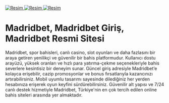 </html>
<meta charset="UTF-8">
    <meta name="viewport" content="width=device-width, initial-scale=1.0">
</head>
<body>
    <a href="https://929madritbet.com/" target="_blank">
        <img src="https://resmim.net/cdn/2025/05/13/NqsxyF.webp" alt="Resim" alt="Açıklama">
    </a>
</body>
</html>
<meta charset="UTF-8">
    <meta name="viewport" content="width=device-width, initial-scale=1.0">
</head>
<body>
    <a href="https://929madritbet.com/" target="_blank">
        <img src="https://resmim.net/cdn/2025/05/13/NqsfB1.gif" alt="Resim" alt="Açıklama">
    </a>
</body>
</html>
<meta charset="UTF-8">
    <meta name="viewport" content="width=device-width, initial-scale=1.0">
</head>
<body>
    <a href="https://929madritbet.com/" target="_blank">
        <img src="https://resmim.net/cdn/2025/05/13/NqsfB1.gif" alt="Resim" alt="Açıklama">
    </a>
</body>
</html>

# Madridbet, Madridbet Giriş, Madridbet Resmi Sitesi

Madridbet, spor bahisleri, canlı casino, slot oyunları ve daha fazlasını bir araya getiren yenilikçi ve güvenilir bir bahis platformudur. Kullanıcı dostu arayüzü, yüksek oranları ve hızlı para yatırma-çekme seçenekleriyle bahis severlere kesintisiz bir deneyim sunar. Güncel giriş adresiyle Madridbet’e kolayca erişebilir, cazip promosyonlar ve bonus fırsatlarıyla kazancınızı artırabilirsiniz. Mobil uyumlu tasarımı sayesinde dilediğiniz her yerden hesabınıza erişerek oyun keyfini sürdürebilirsiniz. Güvenilir alt yapısı ve 7/24 canlı destek hizmetiyle Madridbet, Türkiye'nin en çok tercih edilen online bahis siteleri arasında yer almaktadır.
